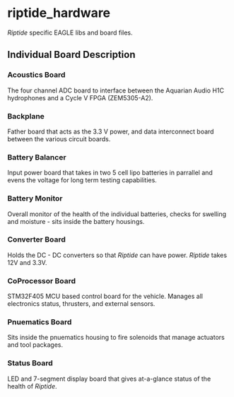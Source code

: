 # riptide_hardware
*Riptide* specific EAGLE libs and board files.

## Individual Board Description

### Acoustics Board
The four channel ADC board to interface between the Aquarian Audio H1C hydrophones and a Cycle V FPGA (ZEM5305-A2).

### Backplane
Father board that acts as the 3.3 V power, and data interconnect board between the various circuit boards.

### Battery Balancer
Input power board that takes in two 5 cell lipo batteries in parrallel and evens the voltage for long term testing capabilities.

### Battery Monitor
Overall monitor of the health of the individual batteries, checks for swelling and moisture - sits inside the battery housings.

### Converter Board
Holds the DC - DC converters so that *Riptide* can have power.  *Riptide* takes 12V and 3.3V.

### CoProcessor Board
STM32F405 MCU based control board for the vehicle.  Manages all electronics status, thrusters, and external sensors.

### Pnuematics Board
Sits inside the pnuematics housing to fire solenoids that manage actuators and tool packages.

### Status Board
LED and 7-segment display board that gives at-a-glance status of the health of *Riptide*.


